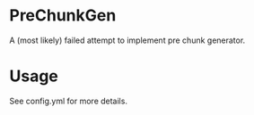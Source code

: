 # PreChunkGen
A (most likely) failed attempt to implement pre chunk generator.

# Usage
See config.yml for more details.